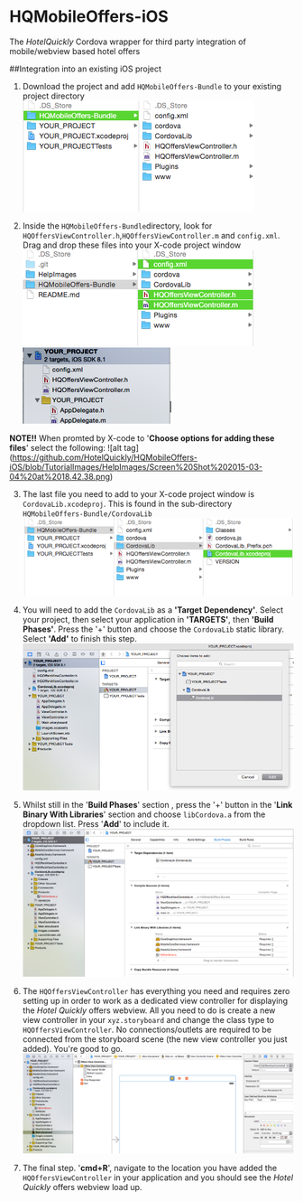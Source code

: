 # HQMobileOffers-iOS
The *HotelQuickly* Cordova wrapper for third party integration of mobile/webview based hotel offers

##Integration into an existing iOS project

1) Download the project and add `HQMobileOffers-Bundle` to your existing project directory
![alt tag](https://github.com/HotelQuickly/HQMobileOffers-iOS/blob/TutorialImages/HelpImages/Screen%20Shot%202015-03-04%20at%2018.42.17.png)


2) Inside the `HQMobileOffers-Bundle`directory, look for `HQOffersViewController.h`,`HQOffersViewController.m` and `config.xml`. Drag and drop these files into your X-code project window
![alt tag](https://github.com/HotelQuickly/HQMobileOffers-iOS/blob/TutorialImages/HelpImages/Screen%20Shot%202015-03-04%20at%2019.09.28.png)
![alt tag](https://github.com/HotelQuickly/HQMobileOffers-iOS/blob/TutorialImages/HelpImages/Screen%20Shot%202015-03-04%20at%2018.42.49.png)

**NOTE!!** When promted by X-code to '**Choose options for adding these files**' select the following:
![alt tag] (https://github.com/HotelQuickly/HQMobileOffers-iOS/blob/TutorialImages/HelpImages/Screen%20Shot%202015-03-04%20at%2018.42.38.png)



3) The last file you need to add to your X-code project window is `CordovaLib.xcodeproj`. This is found in the sub-directory `HQMobileOffers-Bundle/CordovaLib`
![alt tag](https://github.com/HotelQuickly/HQMobileOffers-iOS/blob/TutorialImages/HelpImages/Screen%20Shot%202015-03-04%20at%2018.43.09.png)


4) You will need to add the `CordovaLib` as a **'Target Dependency'**. Select your project, then select your application in **'TARGETS'**, then **'Build Phases'**. Press the '+' button and choose the `CordovaLib` static library. Select **'Add'** to finish this step.
![alt tag](https://github.com/HotelQuickly/HQMobileOffers-iOS/blob/TutorialImages/HelpImages/Screen%20Shot%202015-03-04%20at%2018.43.48.png)


5) Whilst still in the '**Build Phases**' section , press the '+' button in the '**Link Binary With Libraries**' section and choose `libCordova.a` from the dropdown list. Press '**Add**' to include it.
![alt tag](https://github.com/HotelQuickly/HQMobileOffers-iOS/blob/TutorialImages/HelpImages/Screen%20Shot%202015-03-04%20at%2018.45.04.png)


6) The `HQOffersViewController` has everything you need and requires zero setting up in order to work as a dedicated view controller for displaying the *Hotel Quickly* offers webview. All you need to do is create a new view controller in your `xyz.storyboard` and change the class type to `HQOffersViewController`. No connections/outlets are required to be connected from the storyboard scene (the new view controller you just added). You're good to go. 
![alt tag](https://github.com/HotelQuickly/HQMobileOffers-iOS/blob/TutorialImages/HelpImages/Screen%20Shot%202015-03-04%20at%2018.45.29.png)


7) The final step. '**cmd+R**', navigate to the location you have added the `HQOffersViewController` in your application and you should see the *Hotel Quickly* offers webview load up.

